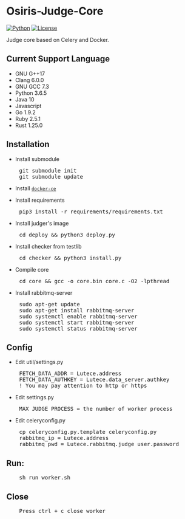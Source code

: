# Osiris-Judge-Core
[![Python](https://img.shields.io/badge/python-3.5.4-orange.svg?style=flat-square)](https://www.python.org/downloads/release/python-354/)
[![License](https://img.shields.io/badge/License-GPLv3-ff69b4.svg?style=flat-square)](https://www.gnu.org/licenses/gpl.html)



Judge core based on Celery and Docker.

## Current Support Language

+ GNU G++17
+ Clang 6.0.0
+ GNU GCC 7.3
+ Python 3.6.5
+ Java 10
+ Javascript
+ Go 1.9.2
+ Ruby 2.5.1
+ Rust 1.25.0


## Installation

+ Install submodule
<pre>
    git submodule init
    git submodule update
</pre>

+ Install [`docker-ce`](https://docs.docker.com/install/linux/docker-ce/ubuntu/#install-docker-ce-1)

+ Install requirements
<pre>
    pip3 install -r requirements/requirements.txt
</pre>

+ Install judger's image
<pre>
    cd deploy && python3 deploy.py
</pre>

+ Install checker from testlib
<pre>
    cd checker && python3 install.py
</pre>

+ Compile core
<pre>
    cd core && gcc -o core.bin core.c -O2 -lpthread
</pre>

+ Install rabbitmq-server

<pre>
    sudo apt-get update
    sudo apt-get install rabbitmq-server
    sudo systemctl enable rabbitmq-server
    sudo systemctl start rabbitmq-server
    sudo systemctl status rabbitmq-server
</pre>

## Config

+ Edit util/settings.py
<pre>
    FETCH_DATA_ADDR = Lutece.address
    FETCH_DATA_AUTHKEY = Lutece.data_server.authkey
    ! You may pay attention to http or https
</pre>

+ Edit settings.py
<pre>
    MAX_JUDGE_PROCESS = the number of worker process
</pre>

+ Edit celeryconfig.py
<pre>
    cp celeryconfig.py.template celeryconfig.py
    rabbitmq_ip = Lutece.address
    rabbitmq_pwd = Lutece.rabbitmq.judge_user.password
</pre>

## Run:
<pre>
    sh run_worker.sh
</pre>

## Close
<pre>
    Press ctrl + c close worker
</pre>